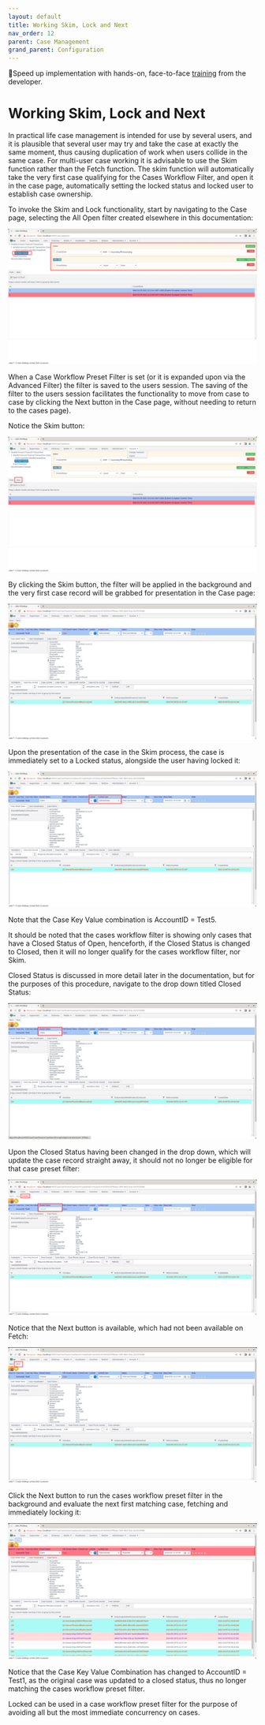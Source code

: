 ```yaml
---
layout: default
title: Working Skim, Lock and Next
nav_order: 12
parent: Case Management
grand_parent: Configuration
---
```


🚀Speed up implementation with hands-on, face-to-face [training](https://www.jube.io/jube-training) from the developer.

# Working Skim, Lock and Next
In practical life case management is intended for use by several users, and it is plausible that several user may try and take the case at exactly the same moment,  thus causing duplication of work when users collide in the same case. For multi-user case working it is advisable to use the Skim function rather than the Fetch function.  The skim function will automatically take the very first case qualifying for the Cases Workflow Filter, and open it in the case page, automatically setting the locked status and locked user to establish case ownership.

To invoke the Skim and Lock functionality,  start by navigating to the Case page, selecting the All Open filter created elsewhere in this documentation:

![Image](CaseFilterAndReturnValues.png)

When a Case Workflow Preset Filter is set (or it is expanded upon via the Advanced Filter) the filter is saved to the users session.  The saving of the filter to the users session facilitates the functionality to move from case to case by clicking the Next button in the Case page, without needing to return to the cases page).

Notice the Skim button:

![Image](LocationOfSkimButton.png)

By clicking the Skim button, the filter will be applied in the background and the very first case record will be grabbed for presentation in the Case page:

![Image](SkimmedCase.png)

Upon the presentation of the case in the Skim process, the case is immediately set to a Locked status, alongside the user having locked it:

![Image](LockedToAUserCase.png)

Note that the Case Key Value combination is AccountID = Test5.

It should be noted that the cases workflow filter is showing only cases that have a Closed Status of Open, henceforth, if the Closed Status is changed to Closed,  then it will no longer qualify for the cases workflow filter, nor Skim.

Closed Status is discussed in more detail later in the documentation, but for the purposes of this procedure, navigate to the drop down titled Closed Status:

![Image](LocationOfClosedStatus.png)

Upon the Closed Status having been changed in the drop down, which will update the case record straight away,  it should not no longer be eligible for that case preset filter:

![Image](UpdatingCaseToClosed.png)

Notice that the Next button is available,  which had not been available on Fetch:

![Image](LocationOfNextButtonInCase.png)

Click the Next button to run the cases workflow preset filter in the background and evaluate the next first matching case, fetching and immediately locking it:

![Image](NewCaseSkimmed.png)

Notice that the Case Key Value Combination has changed to AccountID = Test1,  as the original case was updated to a closed status, thus no longer matching the cases workflow preset filter.

Locked can be used in a case workflow preset filter for the purpose of avoiding all but the most immediate concurrency on cases.